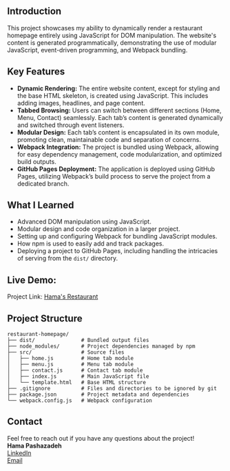 ## Introduction
This project showcases my ability to dynamically render a restaurant homepage entirely using JavaScript for DOM manipulation. 
The website's content is generated programmatically, demonstrating the use of modular JavaScript, event-driven programming, and Webpack bundling.

## Key Features
- **Dynamic Rendering:** The entire website content, except for styling and the base HTML skeleton, is created using JavaScript. This includes adding images, headlines, and page content.
- **Tabbed Browsing:** Users can switch between different sections (Home, Menu, Contact) seamlessly. Each tab’s content is generated dynamically and switched through event listeners.
- **Modular Design:** Each tab’s content is encapsulated in its own module, promoting clean, maintainable code and separation of concerns.
- **Webpack Integration:** The project is bundled using Webpack, allowing for easy dependency management, code modularization, and optimized build outputs.
- **GitHub Pages Deployment:** The application is deployed using GitHub Pages, utilizing Webpack’s build process to serve the project from a dedicated branch.

## What I Learned
- Advanced DOM manipulation using JavaScript.
- Modular design and code organization in a larger project.
- Setting up and configuring Webpack for bundling JavaScript modules.
- How npm is used to easily add and track packages.
- Deploying a project to GitHub Pages, including handling the intricacies of serving from the `dist/` directory.

## Live Demo:
Project Link: [Hama's Restaurant](https://hamacodes.github.io/restaurant-page/)

## Project Structure
```
restaurant-homepage/
├── dist/               # Bundled output files
├── node_modules/       # Project dependencies managed by npm
├── src/                # Source files
│   ├── home.js         # Home tab module
│   ├── menu.js         # Menu tab module
│   ├── contact.js      # Contact tab module
│   ├── index.js        # Main JavaScript file
│   └── template.html   # Base HTML structure
├── .gitignore          # Files and directories to be ignored by git
├── package.json        # Project metadata and dependencies
└── webpack.config.js   # Webpack configuration
```

## Contact
Feel free to reach out if you have any questions about the project!  
**Hama Pashazadeh**  
[LinkedIn](https://linkedin.com/in/pashazad)  
[Email](mailto:pashazad@msu.edu)
